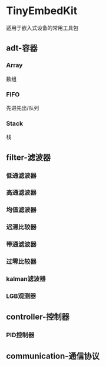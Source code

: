 # TinyEmbedKit

适用于嵌入式设备的常用工具包

## adt-容器

### Array

数组

### FIFO

先进先出/队列

### Stack

栈

## filter-滤波器

### 低通滤波器

### 高通滤波器

### 均值滤波器

### 迟滞比较器

### 带通滤波器

### 过零比较器

### kalman滤波器

### LGB观测器

## controller-控制器

### PID控制器

## communication-通信协议
